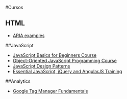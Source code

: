 #Cursos

## HTML
- [ARIA examples](http://heydonworks.com/practical_aria_examples/)

##JavaScript

- [JavaScript Basics for Beginners Course](https://www.udacity.com/course/javascript-basics--ud804)
- [Object-Oriented JavaScript Programming Course](https://www.udacity.com/course/object-oriented-javascript--ud015)
- [JavaScript Design Patterns](https://www.udacity.com/course/javascript-design-patterns--ud989)
- [Essential JavaScript, jQuery and AngularJS Training](https://www.udemy.com/essential-javascript-jquery-angularjs-training/?dtcode=Hz9A7TQ3i1RR)

##Analytics

- [Google Tag Manager Fundamentals](https://analyticsacademy.withgoogle.com/explorer)
